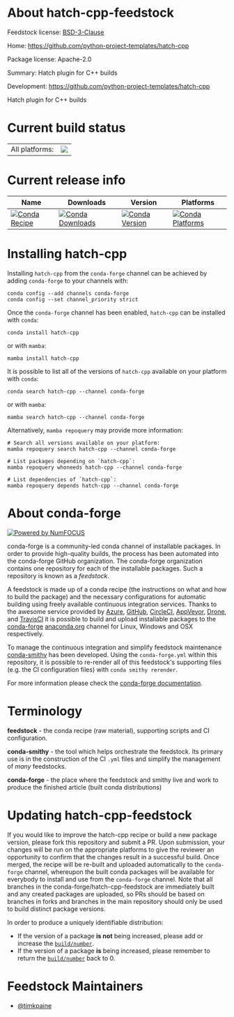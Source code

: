 About hatch-cpp-feedstock
=========================

Feedstock license: [BSD-3-Clause](https://github.com/conda-forge/hatch-cpp-feedstock/blob/main/LICENSE.txt)

Home: https://github.com/python-project-templates/hatch-cpp

Package license: Apache-2.0

Summary: Hatch plugin for C++ builds

Development: https://github.com/python-project-templates/hatch-cpp

Hatch plugin for C++ builds

Current build status
====================


<table><tr><td>All platforms:</td>
    <td>
      <a href="https://dev.azure.com/conda-forge/feedstock-builds/_build/latest?definitionId=24595&branchName=main">
        <img src="https://dev.azure.com/conda-forge/feedstock-builds/_apis/build/status/hatch-cpp-feedstock?branchName=main">
      </a>
    </td>
  </tr>
</table>

Current release info
====================

| Name | Downloads | Version | Platforms |
| --- | --- | --- | --- |
| [![Conda Recipe](https://img.shields.io/badge/recipe-hatch--cpp-green.svg)](https://anaconda.org/conda-forge/hatch-cpp) | [![Conda Downloads](https://img.shields.io/conda/dn/conda-forge/hatch-cpp.svg)](https://anaconda.org/conda-forge/hatch-cpp) | [![Conda Version](https://img.shields.io/conda/vn/conda-forge/hatch-cpp.svg)](https://anaconda.org/conda-forge/hatch-cpp) | [![Conda Platforms](https://img.shields.io/conda/pn/conda-forge/hatch-cpp.svg)](https://anaconda.org/conda-forge/hatch-cpp) |

Installing hatch-cpp
====================

Installing `hatch-cpp` from the `conda-forge` channel can be achieved by adding `conda-forge` to your channels with:

```
conda config --add channels conda-forge
conda config --set channel_priority strict
```

Once the `conda-forge` channel has been enabled, `hatch-cpp` can be installed with `conda`:

```
conda install hatch-cpp
```

or with `mamba`:

```
mamba install hatch-cpp
```

It is possible to list all of the versions of `hatch-cpp` available on your platform with `conda`:

```
conda search hatch-cpp --channel conda-forge
```

or with `mamba`:

```
mamba search hatch-cpp --channel conda-forge
```

Alternatively, `mamba repoquery` may provide more information:

```
# Search all versions available on your platform:
mamba repoquery search hatch-cpp --channel conda-forge

# List packages depending on `hatch-cpp`:
mamba repoquery whoneeds hatch-cpp --channel conda-forge

# List dependencies of `hatch-cpp`:
mamba repoquery depends hatch-cpp --channel conda-forge
```


About conda-forge
=================

[![Powered by
NumFOCUS](https://img.shields.io/badge/powered%20by-NumFOCUS-orange.svg?style=flat&colorA=E1523D&colorB=007D8A)](https://numfocus.org)

conda-forge is a community-led conda channel of installable packages.
In order to provide high-quality builds, the process has been automated into the
conda-forge GitHub organization. The conda-forge organization contains one repository
for each of the installable packages. Such a repository is known as a *feedstock*.

A feedstock is made up of a conda recipe (the instructions on what and how to build
the package) and the necessary configurations for automatic building using freely
available continuous integration services. Thanks to the awesome service provided by
[Azure](https://azure.microsoft.com/en-us/services/devops/), [GitHub](https://github.com/),
[CircleCI](https://circleci.com/), [AppVeyor](https://www.appveyor.com/),
[Drone](https://cloud.drone.io/welcome), and [TravisCI](https://travis-ci.com/)
it is possible to build and upload installable packages to the
[conda-forge](https://anaconda.org/conda-forge) [anaconda.org](https://anaconda.org/)
channel for Linux, Windows and OSX respectively.

To manage the continuous integration and simplify feedstock maintenance
[conda-smithy](https://github.com/conda-forge/conda-smithy) has been developed.
Using the ``conda-forge.yml`` within this repository, it is possible to re-render all of
this feedstock's supporting files (e.g. the CI configuration files) with ``conda smithy rerender``.

For more information please check the [conda-forge documentation](https://conda-forge.org/docs/).

Terminology
===========

**feedstock** - the conda recipe (raw material), supporting scripts and CI configuration.

**conda-smithy** - the tool which helps orchestrate the feedstock.
                   Its primary use is in the construction of the CI ``.yml`` files
                   and simplify the management of *many* feedstocks.

**conda-forge** - the place where the feedstock and smithy live and work to
                  produce the finished article (built conda distributions)


Updating hatch-cpp-feedstock
============================

If you would like to improve the hatch-cpp recipe or build a new
package version, please fork this repository and submit a PR. Upon submission,
your changes will be run on the appropriate platforms to give the reviewer an
opportunity to confirm that the changes result in a successful build. Once
merged, the recipe will be re-built and uploaded automatically to the
`conda-forge` channel, whereupon the built conda packages will be available for
everybody to install and use from the `conda-forge` channel.
Note that all branches in the conda-forge/hatch-cpp-feedstock are
immediately built and any created packages are uploaded, so PRs should be based
on branches in forks and branches in the main repository should only be used to
build distinct package versions.

In order to produce a uniquely identifiable distribution:
 * If the version of a package **is not** being increased, please add or increase
   the [``build/number``](https://docs.conda.io/projects/conda-build/en/latest/resources/define-metadata.html#build-number-and-string).
 * If the version of a package **is** being increased, please remember to return
   the [``build/number``](https://docs.conda.io/projects/conda-build/en/latest/resources/define-metadata.html#build-number-and-string)
   back to 0.

Feedstock Maintainers
=====================

* [@timkpaine](https://github.com/timkpaine/)

